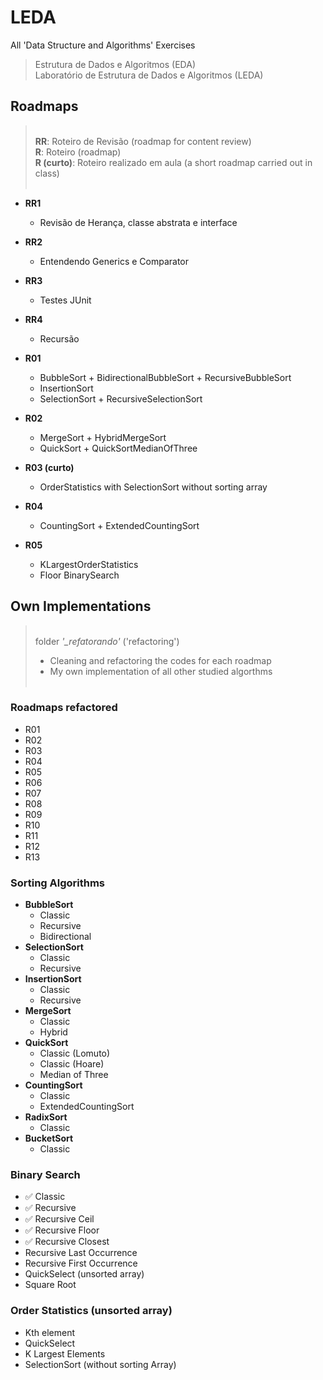 # LEDA
All 'Data Structure and Algorithms' Exercises
> Estrutura de Dados e Algoritmos (EDA)<br>
> Laboratório de Estrutura de Dados e Algoritmos (LEDA)

## Roadmaps
> <br>
> **RR**: Roteiro de Revisão (roadmap for content review)<br>
> **R**: Roteiro (roadmap)<br>
> **R (curto)**: Roteiro realizado em aula (a short roadmap carried out in class)<br>
> <br>

- **RR1**
  - Revisão de Herança, classe abstrata e interface

- **RR2**
  - Entendendo Generics e Comparator

- **RR3**
  - Testes JUnit

- **RR4**
  - Recursão

- **R01**
  - BubbleSort + BidirectionalBubbleSort + RecursiveBubbleSort
  - InsertionSort
  - SelectionSort + RecursiveSelectionSort

- **R02**
  - MergeSort + HybridMergeSort
  - QuickSort + QuickSortMedianOfThree
  
- **R03 (curto)**
  - OrderStatistics with SelectionSort without sorting array

- **R04**
  - CountingSort + ExtendedCountingSort

- **R05**
  - KLargestOrderStatistics
  - Floor BinarySearch

## Own Implementations
> <br>
> folder *'_refatorando'* ('refactoring')<br>
> - Cleaning and refactoring the codes for each roadmap <br>
> - My own implementation of all other studied algorthms <br>
> <br>

### Roadmaps refactored

- R01
- R02
- R03
- R04
- R05
- R06
- R07
- R08
- R09
- R10
- R11
- R12
- R13

### Sorting Algorithms

- **BubbleSort**
  - Classic
  - Recursive
  - Bidirectional
- **SelectionSort**
  - Classic
  - Recursive
- **InsertionSort**
  - Classic
  - Recursive
- **MergeSort**
  - Classic
  - Hybrid
- **QuickSort**
  - Classic (Lomuto)
  - Classic (Hoare)
  - Median of Three
- **CountingSort**
  - Classic
  - ExtendedCountingSort
- **RadixSort**
  - Classic
- **BucketSort**
  - Classic

### Binary Search

- ✅ Classic
- ✅ Recursive
- ✅ Recursive Ceil
- ✅ Recursive Floor
- ✅ Recursive Closest
- Recursive Last Occurrence
- Recursive First Occurrence
- QuickSelect (unsorted array)
- Square Root
  
### Order Statistics (unsorted array)

- Kth element
- QuickSelect
- K Largest Elements
- SelectionSort (without sorting Array)